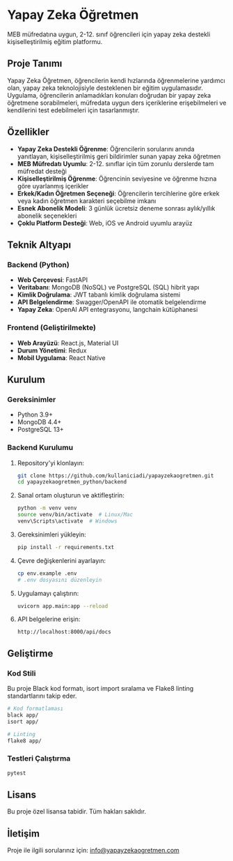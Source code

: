 # Yapay Zeka Öğretmen

MEB müfredatına uygun, 2-12. sınıf öğrencileri için yapay zeka destekli kişiselleştirilmiş eğitim platformu.

## Proje Tanımı

Yapay Zeka Öğretmen, öğrencilerin kendi hızlarında öğrenmelerine yardımcı olan, yapay zeka teknolojisiyle desteklenen bir eğitim uygulamasıdır. Uygulama, öğrencilerin anlamadıkları konuları doğrudan bir yapay zeka öğretmene sorabilmeleri, müfredata uygun ders içeriklerine erişebilmeleri ve kendilerini test edebilmeleri için tasarlanmıştır.

## Özellikler

- **Yapay Zeka Destekli Öğrenme**: Öğrencilerin sorularını anında yanıtlayan, kişiselleştirilmiş geri bildirimler sunan yapay zeka öğretmen
- **MEB Müfredatı Uyumlu**: 2-12. sınıflar için tüm zorunlu derslerde tam müfredat desteği
- **Kişiselleştirilmiş Öğrenme**: Öğrencinin seviyesine ve öğrenme hızına göre uyarlanmış içerikler
- **Erkek/Kadın Öğretmen Seçeneği**: Öğrencilerin tercihlerine göre erkek veya kadın öğretmen karakteri seçebilme imkanı
- **Esnek Abonelik Modeli**: 3 günlük ücretsiz deneme sonrası aylık/yıllık abonelik seçenekleri
- **Çoklu Platform Desteği**: Web, iOS ve Android uyumlu arayüz

## Teknik Altyapı

### Backend (Python)

- **Web Çerçevesi**: FastAPI
- **Veritabanı**: MongoDB (NoSQL) ve PostgreSQL (SQL) hibrit yapı
- **Kimlik Doğrulama**: JWT tabanlı kimlik doğrulama sistemi
- **API Belgelendirme**: Swagger/OpenAPI ile otomatik belgelendirme
- **Yapay Zeka**: OpenAI API entegrasyonu, langchain kütüphanesi

### Frontend (Geliştirilmekte)

- **Web Arayüzü**: React.js, Material UI
- **Durum Yönetimi**: Redux
- **Mobil Uygulama**: React Native

## Kurulum

### Gereksinimler

- Python 3.9+
- MongoDB 4.4+
- PostgreSQL 13+

### Backend Kurulumu

1. Repository'yi klonlayın:
   ```bash
   git clone https://github.com/kullaniciadi/yapayzekaogretmen.git
   cd yapayzekaogretmen_python/backend
   ```

2. Sanal ortam oluşturun ve aktifleştirin:
   ```bash
   python -m venv venv
   source venv/bin/activate  # Linux/Mac
   venv\Scripts\activate  # Windows
   ```

3. Gereksinimleri yükleyin:
   ```bash
   pip install -r requirements.txt
   ```

4. Çevre değişkenlerini ayarlayın:
   ```bash
   cp env.example .env
   # .env dosyasını düzenleyin
   ```

5. Uygulamayı çalıştırın:
   ```bash
   uvicorn app.main:app --reload
   ```

6. API belgelerine erişin:
   ```
   http://localhost:8000/api/docs
   ```

## Geliştirme

### Kod Stili

Bu proje Black kod formatı, isort import sıralama ve Flake8 linting standartlarını takip eder.

```bash
# Kod formatlaması
black app/
isort app/

# Linting
flake8 app/
```

### Testleri Çalıştırma

```bash
pytest
```

## Lisans

Bu proje özel lisansa tabidir. Tüm hakları saklıdır.

## İletişim

Proje ile ilgili sorularınız için: info@yapayzekaogretmen.com 